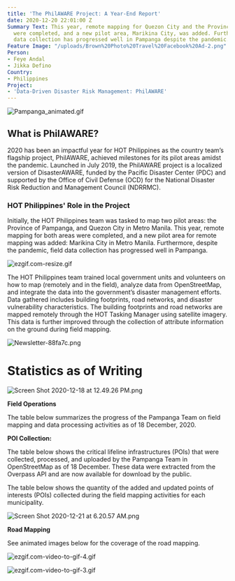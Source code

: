 ```yaml
---
title: 'The PhilAWARE Project: A Year-End Report'
date: 2020-12-20 22:01:00 Z
Summary Text: This year, remote mapping for Quezon City and the Province of Pampanga
  were completed, and a new pilot area, Marikina City, was added. Furthermore, field
  data collection has progressed well in Pampanga despite the pandemic.
Feature Image: "/uploads/Brown%20Photo%20Travel%20Facebook%20Ad-2.png"
Person:
- Feye Andal
- Jikka Defino
Country:
- Philippines
Project:
- 'Data-Driven Disaster Risk Management: PhilAWARE'
---
```


![Pampanga_animated.gif](/uploads/Pampanga_animated.gif)

## What is PhilAWARE?

2020 has been an impactful year for HOT Philippines as the country team’s flagship project, PhilAWARE, achieved milestones for its pilot areas amidst the pandemic. Launched in July 2019, the PhilAWARE project is a localized version of DisasterAWARE, funded by the Pacific Disaster Center (PDC) and supported by the Office of Civil Defense (OCD) for the National Disaster Risk Reduction and Management Council (NDRRMC).

### HOT Philippines' Role in the Project

Initially, the HOT Philippines team was tasked to map two pilot areas: the Province of Pampanga, and Quezon City in Metro Manila. This year, remote mapping for both areas were completed, and a new pilot area for remote mapping was added: Marikina City in Metro Manila. Furthermore, despite the pandemic, field data collection has progressed well in Pampanga.

![ezgif.com-resize.gif](/uploads/ezgif.com-resize.gif)

The HOT Philippines team trained local government units and volunteers on how to map (remotely and in the field), analyze data from OpenStreetMap, and integrate the data into the government’s disaster management efforts. Data gathered includes building footprints, road networks, and disaster vulnerability characteristics. The building footprints and road networks are mapped remotely through the HOT Tasking Manager using satellite imagery. This data is further improved through the collection of attribute information on the ground during field mapping.

![Newsletter-88fa7c.png](/uploads/Newsletter-88fa7c.png)

# Statistics as of Writing

![Screen Shot 2020-12-18 at 12.49.26 PM.png](/uploads/Screen%20Shot%202020-12-18%20at%2012.49.26%20PM.png)

**Field Operations**

The table below summarizes the progress of the Pampanga Team on field mapping and data processing activities as of 18 December, 2020.

**POI Collection:**

The table below shows the critical lifeline infrastructures (POIs) that were collected, processed, and uploaded by the Pampanga Team in OpenStreetMap as of 18 December. These data were extracted from the Overpass API and are now available for download by the public.

The table below shows the quantity of the added and updated points of interests (POIs) collected during the field mapping activities for each municipality.

![Screen Shot 2020-12-21 at 6.20.57 AM.png](/uploads/Screen%20Shot%202020-12-21%20at%206.20.57%20AM.png)

**Road Mapping**

See animated images below for the coverage of the road mapping.

![ezgif.com-video-to-gif-4.gif](/uploads/ezgif.com-video-to-gif-4.gif)

![ezgif.com-video-to-gif-3.gif](/uploads/ezgif.com-video-to-gif-3.gif)